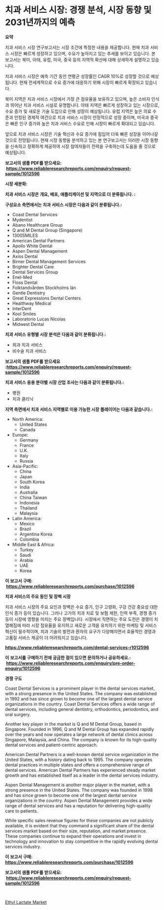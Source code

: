 <p><h1>치과 서비스 시장: 경쟁 분석, 시장 동향 및 2031년까지의 예측</h1></p><p><strong>요약</strong></p>
<p><p>치과 서비스 시장 연구보고서는 시장 조건에 특정한 내용을 제공합니다. 현재 치과 서비스 시장은 빠르게 성장하고 있으며, 수요가 높아지고 있는 추세를 보이고 있습니다. 본 보고서는 북미, 아태, 유럽, 미국, 중국 등의 지역적 확산에 대해 상세하게 설명하고 있습니다.</p><p>치과 서비스 시장은 예측 기간 동안 연평균 성장률인 CAGR 10%로 성장할 것으로 예상됩니다. 현재 전세계적으로 수요 증가에 대응하기 위해 시장이 빠르게 확장되고 있습니다.</p><p>북미 지역은 치과 서비스 시장에서 가장 큰 점유율을 보유하고 있으며, 높은 소비자 인식과 뛰어난 치과 서비스 시설로 유명합니다. 아태 지역은 빠르게 성장하고 있는 시장으로, 수요 증가 및 새로운 기술 도입으로 인해 성장이 예상됩니다. 유럽 지역은 높은 의료 수준과 안정된 경제적 여건으로 치과 서비스 시장이 안정적으로 성장 중이며, 미국과 중국은 빠른 인구 증가와 높은 치과 서비스 수요로 인해 시장이 빠르게 확대되고 있습니다.</p><p>앞으로 치과 서비스 시장은 기술 혁신과 수요 증가에 힘입어 더욱 빠른 성장을 이어나갈 것으로 전망됩니다. 현재 시장 동향을 분석하고 있는 본 연구보고서는 이러한 시장 동향을 신속하고 정확하게 제공하여 시장 참여자들이 전략을 구축하는데 도움을 줄 것으로 예상됩니다.</p></p>
<p><strong>보고서의 샘플 PDF를 받으세요: &nbsp;<a href="https://www.reliableresearchreports.com/enquiry/request-sample/1012596">https://www.reliableresearchreports.com/enquiry/request-sample/1012596</a></strong></p>
<p><strong>시장 세분화:</strong></p>
<p><strong> 치과 서비스 시장은 개요, 배포, 애플리케이션 및 지역으로 더 분류됩니다. :</strong></p>
<p><strong>구성요소 측면에서는 치과 서비스 시장은 다음과 같이 분류됩니다.:</strong></p>
<p><ul><li>Coast Dental Services</li><li>Mydentist</li><li>Abano Healthcare Group</li><li>Q and M Dental Group (Singapore)</li><li>1300SMILES</li><li>American Dental Partners</li><li>Apollo White Dental</li><li>Aspen Dental Management</li><li>Axiss Dental</li><li>Birner Dental Management Services</li><li>Brighter Dental Care</li><li>Dental Services Group</li><li>Enel-Med</li><li>Floss Dental</li><li>Folktandvården Stockholms län</li><li>Gentle Dentistry</li><li>Great Expressions Dental Centers</li><li>Healthway Medical</li><li>InterDent</li><li>Kool Smiles</li><li>Laboratorio Lucas Nicolas</li><li>Midwest Dental</li></ul></p>
<p><strong> 치과 서비스 유형별 시장 분석은 다음과 같이 분류됩니다.:</strong></p>
<p><ul><li>외과 치과 서비스</li><li>비수술 치과 서비스</li></ul></p>
<p><strong>보고서의 샘플 PDF를 받으세요 :<a href="https://www.reliableresearchreports.com/enquiry/request-sample/1012596">https://www.reliableresearchreports.com/enquiry/request-sample/1012596</a></strong></p>
<p><strong> 치과 서비스 응용 분야별 시장 산업 조사는 다음과 같이 분류됩니다.:</strong></p>
<p><ul><li>병원</li><li>치과 클리닉</li></ul></p>
<p><strong>지역 측면에서 치과 서비스 지역별로 이용 가능한 시장 플레이어는 다음과 같습니다.:</strong></p>
<p><ul>
    <li>
        North America:
        <ul>
            <li>United States</li>
            <li>Canada</li>
        </ul>
    </li>
    <li>
        Europe:
        <ul>
            <li>Germany</li>
            <li>France</li>
            <li>U.K.</li>
            <li>Italy</li>
            <li>Russia</li>
        </ul>
    </li>
    <li>
        Asia-Pacific:
        <ul>
            <li>China</li>
            <li>Japan</li>
            <li>South Korea</li>
            <li>India</li>
            <li>Australia</li>
            <li>China Taiwan</li>
            <li>Indonesia</li>
            <li>Thailand</li>
            <li>Malaysia</li>
        </ul>
    </li>
    <li>
        Latin America:
        <ul>
            <li>Mexico</li>
            <li>Brazil</li>
            <li>Argentina Korea</li>
            <li>Colombia</li>
        </ul>
    </li>
    <li>
        Middle East & Africa:
        <ul>
            <li>Turkey</li>
            <li>Saudi</li>
            <li>Arabia</li>
            <li>UAE</li>
            <li>Korea</li>
        </ul>
    </li>
    </ul></p>
<p><strong>이 보고서 구매: &nbsp;<a href="https://www.reliableresearchreports.com/purchase/1012596">https://www.reliableresearchreports.com/purchase/1012596</a></strong></p>
<p><strong>치과 서비스의 주요 동인 및 장벽 시장</strong></p>
<p><p>치과 서비스 시장의 주요 요인과 장벽은 수요 증가, 인구 고령화, 구강 건강 중요성 대한 인식 증가 등이 있습니다. 그러나 고가의 치과 치료 및 보험 제한, 인력 부족, 경쟁 증가 등이 시장에 영향을 미치는 주요 장벽입니다. 시장에서 직면하는 주요 도전은 경쟁이 치열해짐에 따라 시장 점유율을 유지하고 새로운 고객을 유치하기 위한 마케팅 및 서비스 혁신이 필수적이며, 치과 기술의 발전과 환자의 요구가 다양해지면서 효율적인 경영과 고품질 서비스 제공이 더 어려워지고 있습니다.</p></p>
<p><strong><a href="https://www.reliableresearchreports.com/dental-services-r1012596">https://www.reliableresearchreports.com/dental-services-r1012596</a></strong></p>
<p><strong>이 보고서를 구매하기 전에 궁금한 점이 있으면 문의하거나 공유하세요.: &nbsp;<a href="https://www.reliableresearchreports.com/enquiry/pre-order-enquiry/1012596">https://www.reliableresearchreports.com/enquiry/pre-order-enquiry/1012596</a></strong></p>
<p><strong>경쟁 구도</strong></p>
<p><p>Coast Dental Services is a prominent player in the dental services market, with a strong presence in the United States. The company was established in 1992 and has since grown to become one of the largest dental service organizations in the country. Coast Dental Services offers a wide range of dental services, including general dentistry, orthodontics, periodontics, and oral surgery.</p><p>Another key player in the market is Q and M Dental Group, based in Singapore. Founded in 1996, Q and M Dental Group has expanded rapidly over the years and now operates a large network of dental clinics across Singapore, Malaysia, and China. The company is known for its high-quality dental services and patient-centric approach.</p><p>American Dental Partners is a well-known dental service organization in the United States, with a history dating back to 1995. The company operates dental practices in multiple states and offers a comprehensive range of dental services. American Dental Partners has experienced steady market growth and has established itself as a leader in the dental services industry.</p><p>Aspen Dental Management is another major player in the market, with a strong presence in the United States. The company was founded in 1998 and has since grown to become one of the largest dental service organizations in the country. Aspen Dental Management provides a wide range of dental services and has a reputation for delivering high-quality care to patients.</p><p>While specific sales revenue figures for these companies are not publicly available, it is evident that they command a significant share of the dental services market based on their size, reputation, and market presence. These companies continue to expand their operations and invest in technology and innovation to stay competitive in the rapidly evolving dental services industry.</p></p>
<p><strong>이 보고서 구매: &nbsp; <a href="https://www.reliableresearchreports.com/purchase/1012596">https://www.reliableresearchreports.com/purchase/1012596</a></strong></p>
<p><strong>보고서의 샘플 PDF를 받으세요: &nbsp;<a href="https://www.reliableresearchreports.com/enquiry/request-sample/1012596">https://www.reliableresearchreports.com/enquiry/request-sample/1012596</a></strong><strong></strong></p>
<p>&nbsp;</p>
<p><p><a href="https://military-diascia-e68.notion.site/Ethyl-Lactate-Market-Furnish-Information-about-Market-Size-Market-Share-Market-Dynamics-and-Proje-a093765d77894990b4963c5c6ec19bb5">Ethyl Lactate Market</a></p></p>